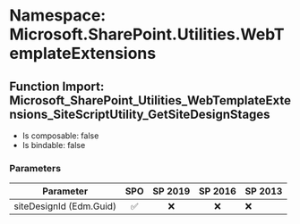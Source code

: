 # Namespace: Microsoft.SharePoint.Utilities.WebTemplateExtensions

## Function Import: Microsoft_SharePoint_Utilities_WebTemplateExtensions_SiteScriptUtility_GetSiteDesignStages

- Is composable: false
- Is bindable: false

### Parameters

Parameter | SPO | SP 2019 | SP 2016 | SP 2013
----------|:---:|:-------:|:-------:|:-------
siteDesignId (Edm.Guid) | ✅ | ❌ | ❌ | ❌

